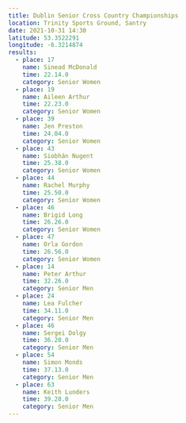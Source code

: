 ```yaml
---
title: Dublin Senior Cross Country Championships
location: Trinity Sports Ground, Santry
date: 2021-10-31 14:30
latitude: 53.3522291
longitude: -6.3214874
results:
  - place: 17
    name: Sinead McDonald
    time: 22.14.0
    category: Senior Women
  - place: 19
    name: Aileen Arthur
    time: 22.23.0
    category: Senior Women
  - place: 39
    name: Jen Preston
    time: 24.04.0
    category: Senior Women
  - place: 43
    name: Siobhán Nugent
    time: 25.38.0
    category: Senior Women
  - place: 44
    name: Rachel Murphy
    time: 25.50.0
    category: Senior Women
  - place: 46
    name: Brigid Long
    time: 26.26.0
    category: Senior Women
  - place: 47
    name: Orla Gordon
    time: 26.56.0
    category: Senior Women
  - place: 14
    name: Peter Arthur
    time: 32.26.0
    category: Senior Men
  - place: 24
    name: Lea Fulcher
    time: 34.11.0
    category: Senior Men
  - place: 46
    name: Sergei Dolgy
    time: 36.20.0
    category: Senior Men
  - place: 54
    name: Simon Monds
    time: 37.13.0
    category: Senior Men
  - place: 63
    name: Keith Lunders
    time: 39.28.0
    category: Senior Men
---
```

